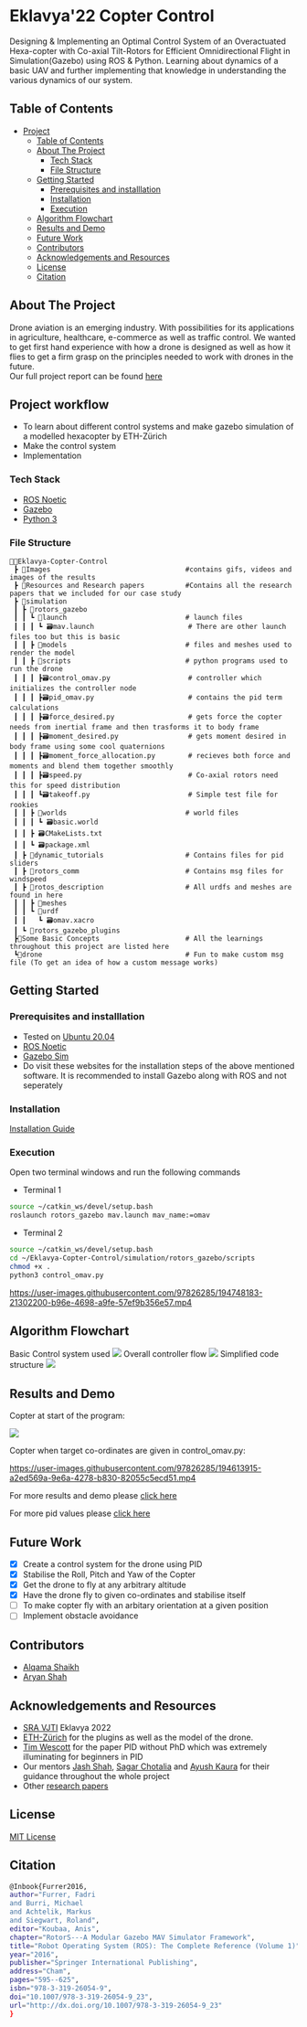 # Eklavya'22 Copter Control 

Designing & Implementing an Optimal Control System of an Overactuated Hexa-copter with Co-axial Tilt-Rotors for Efficient Omnidirectional Flight in Simulation(Gazebo) using ROS & Python. Learning about dynamics of a basic UAV and further implementing that knowledge in understanding the various dynamics of our system.

<!-- TABLE OF CONTENTS -->
## Table of Contents

- [Project](#Eklavya-Copter-Control)
  - [Table of Contents](#table-of-contents)
  - [About The Project](#about-the-project)
    - [Tech Stack](#tech-stack)
    - [File Structure](#file-structure)
  - [Getting Started](#getting-started)
    - [Prerequisites and installlation](#prerequisites-and-installlation)
    - [Installation](#installation)
    - [Execution](#execution)
  - [Algorithm Flowchart](#algorithm-flowchart)
  - [Results and Demo](#results-and-demo)
  - [Future Work](#future-work)
  - [Contributors](#contributors)
  - [Acknowledgements and Resources](#acknowledgements-and-resources)
  - [License](#license)
  - [Citation](#citation)
<!--ABOUT THE PROJECT -->
## About The Project
Drone aviation is an emerging industry. With possibilities for its applications in agriculture, healthcare, e-commerce as well as traffic control. We wanted to get first hand experience with how a drone is designed as well as how it flies to get a firm grasp on the principles needed to work with drones in the future.  
Our full project report can be found [here]()

## Project workflow
- To learn about different control systems and make gazebo simulation of a modelled hexacopter by ETH-Zürich
- Make the control system
- Implementation

### Tech Stack

- [ROS Noetic](http://wiki.ros.org/noetic)
- [Gazebo](http://gazebosim.org/)
- [Python 3](https://www.python.org/downloads/)


### File Structure
```
👨‍💻Eklavya-Copter-Control
 ┣ 📂Images                                 #contains gifs, videos and images of the results          
 ┣ 📂Resources and Research papers          #Contains all the research papers that we included for our case study
 ┣ 📂simulation
 ┃ ┣ 📂rotors_gazebo
 ┃ ┃ ┗ 📂launch                             # launch files
 ┃ ┃ ┃ ┗ 🗃️mav.launch                       # There are other launch files too but this is basic
 ┃ ┃ ┣ 📂models                             # files and meshes used to render the model
 ┃ ┃ ┣ 📂scripts                            # python programs used to run the drone   
 ┃ ┃ ┃ ┣🗃️control_omav.py                   # controller which initializes the controller node
 ┃ ┃ ┃ ┣🗃️pid_omav.py                       # contains the pid term calculations
 ┃ ┃ ┃ ┣🗃️force_desired.py                  # gets force the copter needs from inertial frame and then trasforms it to body frame
 ┃ ┃ ┃ ┣🗃️moment_desired.py                 # gets moment desired in body frame using some cool quaternions
 ┃ ┃ ┃ ┣🗃️moment_force_allocation.py        # recieves both force and moments and blend them together smoothly
 ┃ ┃ ┃ ┣🗃️speed.py                          # Co-axial rotors need this for speed distribution 
 ┃ ┃ ┃ ┗🗃️takeoff.py                        # Simple test file for rookies  
 ┃ ┃ ┣ 📂worlds                             # world files
 ┃ ┃ ┃ ┗ 🗃️basic.world
 ┃ ┃ ┣ 🗃️CMakeLists.txt
 ┃ ┃ ┗ 🗃️package.xml
 ┃ ┣ 📂dynamic_tutorials                    # Contains files for pid sliders
 ┃ ┣ 📂rotors_comm                          # Contains msg files for windspeed
 ┃ ┣ 📂rotos_description                    # All urdfs and meshes are found in here
 ┃ ┃ ┣ 📂meshes
 ┃ ┃ ┗ 📂urdf
 ┃ ┃   ┗ 🗃️omav.xacro
 ┃ ┗ 📂rotors_gazebo_plugins
 ┣📂Some Basic Concepts                     # All the learnings throughout this project are listed here
 ┗📂drone                                   # Fun to make custom msg file (To get an idea of how a custom message works)

 ```

<!-- GETTING STARTED -->
## Getting Started

### Prerequisites and installlation
* Tested on [Ubuntu 20.04](https://ubuntu.com/download/desktop)
* [ROS Noetic](http://wiki.ros.org/noetic/Installation)
* [Gazebo Sim](http://gazebosim.org/)
* Do visit these websites for the installation steps of the above mentioned software. It is recommended to install Gazebo along with ROS and not seperately

### Installation

[Installation Guide](./Installations.md "Installation")

### Execution
Open two terminal windows and run the following commands
- Terminal 1

```sh
source ~/catkin_ws/devel/setup.bash
roslaunch rotors_gazebo mav.launch mav_name:=omav
```
- Terminal 2
```sh
source ~/catkin_ws/devel/setup.bash
cd ~/Eklavya-Copter-Control/simulation/rotors_gazebo/scripts
chmod +x .                      
python3 control_omav.py
```


https://user-images.githubusercontent.com/97826285/194748183-21302200-b96e-4698-a9fe-57ef9b356e57.mp4


<!--Flowchart -->

## Algorithm Flowchart 
Basic Control system used
![](./Images/Overall_flow.png)
Overall controller flow
![](./Images/Basic_algo_flow.png)
Simplified code structure 
![](./Images/Simplified_code_struct.png)

<!-- RESULTS AND DEMO -->
## Results and Demo


Copter at start of the program:  

![](./Images/Model.png)

Copter when target co-ordinates are given in control_omav.py:  




https://user-images.githubusercontent.com/97826285/194613915-a2ed569a-9e6a-4278-b830-82055c5ecd51.mp4


For more results and demo please [click here](./Records%20and%20Reports/Records/Recordings)

For more pid values please [click here](./Records%20and%20Reports/Records/PId%20Values%20for%20tests)

<!-- FUTURE WORK -->
## Future Work
- [x] Create a control system for the drone using PID
- [x] Stabilise the Roll, Pitch and Yaw of the Copter 
- [x] Get the drone to fly at any arbitrary altitude
- [x] Have the drone fly to given co-ordinates and stabilise itself
- [ ] To make copter fly with an arbitary orientation at a given position
- [ ] Implement obstacle avoidance 

<!-- CONTRIBUTORS -->
## Contributors
* [Alqama Shaikh](https://github.com/aPR0T0)
* [Aryan Shah](https://github.com/ars-21)


<!-- ACKNOWLEDGEMENTS AND REFERENCES -->
## Acknowledgements and Resources
* [SRA VJTI](http://sra.vjti.info/) Eklavya 2022  
* [ETH-Zürich](https://github.com/ethz-asl/rotors_simulator) for the plugins as well as the model of the drone.
* [Tim Wescott](http://wescottdesign.com/articles/pid/pidWithoutAPhd.pdf) for the paper PID without PhD which was extremely illuminating for beginners in PID
* Our mentors [Jash Shah](https://github.com/Jash-Shah), [Sagar Chotalia](https://github.com/sagarchotalia) and [Ayush Kaura](https://github.com/Ayush-Kaura) for their guidance throughout the whole project
* Other [research papers](./Resources%20and%20Research%20papers) 
<!-- -->
## License
[MIT License](https://opensource.org/licenses/MIT)

## Citation
```sh
@Inbook{Furrer2016,
author="Furrer, Fadri
and Burri, Michael
and Achtelik, Markus
and Siegwart, Roland",
editor="Koubaa, Anis",
chapter="RotorS---A Modular Gazebo MAV Simulator Framework",
title="Robot Operating System (ROS): The Complete Reference (Volume 1)",
year="2016",
publisher="Springer International Publishing",
address="Cham",
pages="595--625",
isbn="978-3-319-26054-9",
doi="10.1007/978-3-319-26054-9_23",
url="http://dx.doi.org/10.1007/978-3-319-26054-9_23"
}
```

